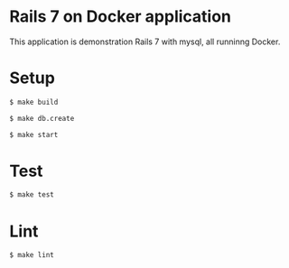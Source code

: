 # Rails 7 on Docker application
This application is demonstration Rails 7 with mysql, all runninng Docker.

# Setup
```bash
$ make build

$ make db.create

$ make start
```

# Test
```bash
$ make test
```

# Lint
```bash
$ make lint
```
